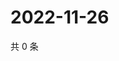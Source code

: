 # 2022-11-26

共 0 条

<!-- BEGIN WEIBO -->
<!-- 最后更新时间 Sat Nov 26 2022 07:14:50 GMT+0800 (China Standard Time) -->

<!-- END WEIBO -->
